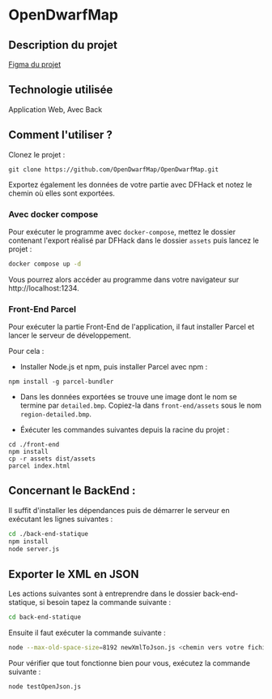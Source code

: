 # OpenDwarfMap

## Description du projet 

[Figma du projet](https://www.figma.com/file/GGiNC0kGp6J1DkIKIOtZxe/OpenDwarfMap?type=design&node-id=0%3A1&mode=design&t=sSov3rlpJNgLrshO-1)

## Technologie utilisée 

Application Web, Avec Back

## Comment l'utiliser ? 

Clonez le projet : 
```
git clone https://github.com/OpenDwarfMap/OpenDwarfMap.git
```

Exportez également les données de votre partie avec DFHack et notez le chemin où elles sont exportées.

### Avec docker compose

Pour exécuter le programme avec `docker-compose`, mettez le dossier contenant l'export réalisé par DFHack dans le dossier `assets` puis lancez le projet :

```bash
docker compose up -d
```

Vous pourrez alors accéder au programme dans votre navigateur sur http://localhost:1234.

### Front-End Parcel

Pour exécuter la partie Front-End de l'application, il faut installer Parcel et lancer le serveur de développement.

Pour cela :

- Installer Node.js et npm, puis installer Parcel avec npm :

```
npm install -g parcel-bundler
```

- Dans les données exportées se trouve une image dont le nom se termine par `detailed.bmp`. Copiez-la dans `front-end/assets` sous le nom `region-detailed.bmp`.

- Éxécuter les commandes suivantes depuis la racine du projet :

```
cd ./front-end
npm install
cp -r assets dist/assets
parcel index.html
```

## Concernant le BackEnd :

Il suffit d'installer les dépendances puis de démarrer le serveur en exécutant les lignes suivantes :

``` bash
cd ./back-end-statique
npm install
node server.js
```

## Exporter le XML en JSON
Les actions suivantes sont à entreprendre dans le dossier back-end-statique, si besoin tapez la commande suivante :
``` bash
cd back-end-statique
```

Ensuite il faut exécuter la commande suivante :
``` bash
node --max-old-space-size=8192 newXmlToJson.js <chemin vers votre fichier legends.xml>
```

Pour vérifier que tout fonctionne bien pour vous, exécutez la commande suivante :
``` bash
node testOpenJson.js
```
